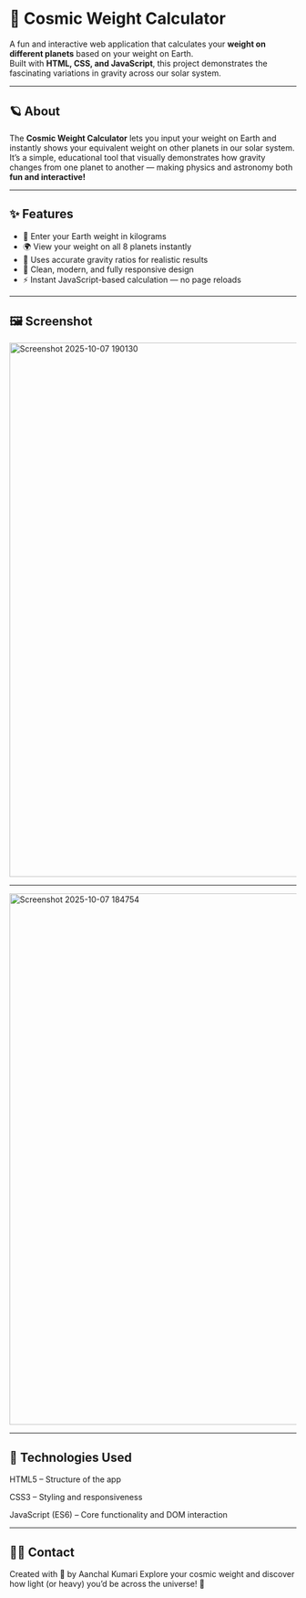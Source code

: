 # 🌌 Cosmic Weight Calculator

A fun and interactive web application that calculates your **weight on different planets** based on your weight on Earth.  
Built with **HTML, CSS, and JavaScript**, this project demonstrates the fascinating variations in gravity across our solar system.  

---

## 🪐 About

The **Cosmic Weight Calculator** lets you input your weight on Earth and instantly shows your equivalent weight on other planets in our solar system.  
It’s a simple, educational tool that visually demonstrates how gravity changes from one planet to another — making physics and astronomy both **fun and interactive!**

---

## ✨ Features

- 🔢 Enter your Earth weight in kilograms  
- 🌍 View your weight on all 8 planets instantly  
- 🧠 Uses accurate gravity ratios for realistic results  
- 📱 Clean, modern, and fully responsive design  
- ⚡ Instant JavaScript-based calculation — no page reloads  

---

## 🖼️ Screenshot

<img width="1920" height="936" alt="Screenshot 2025-10-07 190130" src="https://github.com/user-attachments/assets/b869b2da-c1e5-469d-814e-0c9d6704850e" />

---

<img width="1920" height="931" alt="Screenshot 2025-10-07 184754" src="https://github.com/user-attachments/assets/52fff5fa-063a-4b41-9d3a-795ef6d173b5" />

---

## 🧰 Technologies Used

HTML5 – Structure of the app

CSS3 – Styling and responsiveness

JavaScript (ES6) – Core functionality and DOM interaction

---

## 👩‍💻 Contact

Created with 💫 by Aanchal Kumari
Explore your cosmic weight and discover how light (or heavy) you’d be across the universe! 🌠

